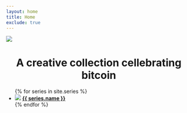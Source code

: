 ```yaml
---
layout: home
title: Home
exclude: true
---
```

<img src="https://bafybeifmsiihs3gb5hx6vddfkgpk2wlpvuq424stzyy4ybrrod4lwb7hde.ipfs.dweb.link/" max-width="100%" height="auto">
<style>
h1 {text-align: center;}
  </style>
  <h1>A creative collection cellebrating bitcoin</h1>

<ul class="assets">
{% for series in site.series %}

  <li>
    <img src="{% if series.image != null and series.image != '' %}{{ series.image }}{% else %}{{'assets/placeholder.png' | relative_url}}{% endif %}">
    <a href="/{{ series.name | downcase }}">
         <b>{{ series.name }}</b>
    </a>    
  </li>
{% endfor %}
</ul>
